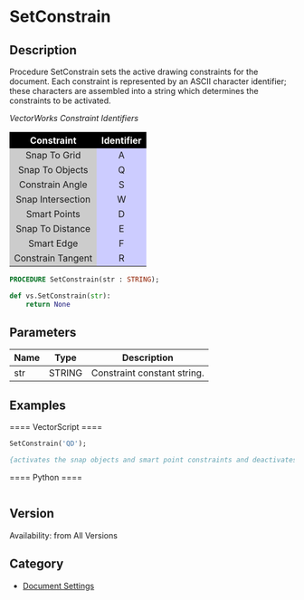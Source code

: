 # SetConstrain

## Description
Procedure SetConstrain sets the active drawing constraints for the document. Each constraint is represented by an ASCII character identifier; these characters are assembled into a string which determines the constraints to be activated.

<I>VectorWorks Constraint Identifiers</I><P>
<CENTER>
<TABLE BORDER=0 ALIGN=CENTER CELLSPACING=1 CELLPADDING=3>
<TR> 
<TH ALIGN=CENTER BGCOLOR=#000000><FONT COLOR=#FFFFFF>Constraint</FONT></TH>
<TH ALIGN=CENTER BGCOLOR=#000000><FONT COLOR=#FFFFFF>Identifier</FONT></TH>
</TR>
<TR> 
<TD ALIGN=CENTER BGCOLOR=#CCCCCC>Snap To Grid</TD>
<TD ALIGN=CENTER BGCOLOR=#CCCCFF>A</TD>
</TR>
<TR> 
<TD ALIGN=CENTER BGCOLOR=#CCCCCC>Snap To Objects</TD>
<TD ALIGN=CENTER BGCOLOR=#CCCCFF>Q</TD>
</TR>
<TR> 
<TD ALIGN=CENTER BGCOLOR=#CCCCCC>Constrain Angle</TD>
<TD ALIGN=CENTER BGCOLOR=#CCCCFF>S</TD>
</TR>
<TR> 
<TD ALIGN=CENTER BGCOLOR=#CCCCCC>Snap Intersection</TD>
<TD ALIGN=CENTER BGCOLOR=#CCCCFF>W</TD>
</TR>
<TR> 
<TD ALIGN=CENTER BGCOLOR=#CCCCCC>Smart Points</TD>
<TD ALIGN=CENTER BGCOLOR=#CCCCFF>D</TD>
</TR>
<TR> 
<TD ALIGN=CENTER BGCOLOR=#CCCCCC>Snap To Distance</TD>
<TD ALIGN=CENTER BGCOLOR=#CCCCFF>E</TD>
</TR>
<TR> 
<TD ALIGN=CENTER BGCOLOR=#CCCCCC>Smart Edge</TD>
<TD ALIGN=CENTER BGCOLOR=#CCCCFF>F</TD>
</TR>
<TR> 
<TD ALIGN=CENTER BGCOLOR=#CCCCCC>Constrain Tangent</TD>
<TD ALIGN=CENTER BGCOLOR=#CCCCFF>R</TD>
</TR>
</TABLE>
</CENTER>

```pascal
PROCEDURE SetConstrain(str : STRING);
```

```python
def vs.SetConstrain(str):
    return None
```

## Parameters
|Name|Type|Description|
|---|---|---|
|str|STRING|Constraint constant string.|

## Examples
==== VectorScript ====
```pascal
SetConstrain('QD');

{activates the snap objects and smart point constraints and deactivates the others}
```
==== Python ====
```python

```

## Version
Availability: from All Versions

## Category
* [Document Settings](../Categories/Document%20Settings.md)
